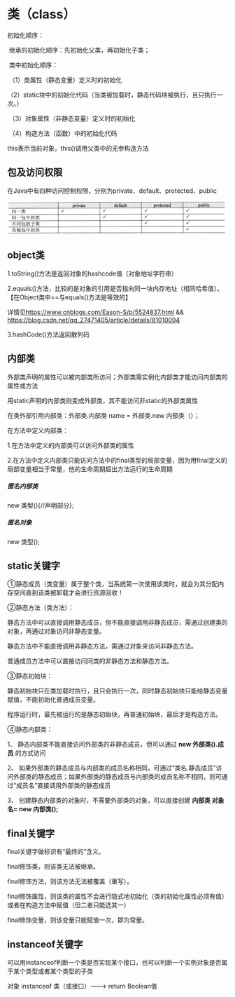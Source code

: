 # 类（class）

初始化顺序：

​	继承的初始化顺序：先初始化父类，再初始化子类；

​	类中初始化顺序：

​	（1）类属性（静态变量）定义时的初始化

​	（2）static块中的初始化代码（当类被加载时，静态代码块被执行，且只执行一次。）

​	（3）对象属性（非静态变量）定义时的初始化

​	（4）构造方法（函数）中的初始化代码

this表示当前对象，this()调用父类中的无参构造方法

## 包及访问权限

在Java中有四种访问控制权限，分别为private、default、protected、public

![package-access](assets/package-access.png)



## object类

1.toString()方法是返回对象的hashcode值（对象地址字符串）

2.equals()方法，比较的是对象的引用是否指向同一块内存地址（相同哈希值）。【在Object类中==与equals()方法是等效的】

详情见<https://www.cnblogs.com/Eason-S/p/5524837.html>  &&  <https://blog.csdn.net/qq_27471405/article/details/81010094>

3.hashCode()方法返回散列码

## 内部类

外部类声明的属性可以被内部类所访问；外部类需实例化内部类才能访问内部类的属性或方法

用static声明的内部类则变成外部类，其不能访问非static的外部类属性

在类外部引用内部类：外部类.内部类 name = 外部类.new 内部类（）；

在方法中定义内部类：

1.在方法中定义的内部类可以访问外部类的属性

2.在方法中定义内部类只能访问方法中的final类型的局部变量，因为用final定义的局部变量相当于常量，他的生命周期超出方法运行的生命周期

##### 匿名内部类

new 类型(){//声明部分};

##### 匿名对象

new 类型();



## static关键字

①静态成员（类变量）属于整个类，当系统第一次使用该类时，就会为其分配内存空间直到该类被卸载才会进行资源回收！

②静态方法（类方法）：

静态方法中可以直接调用静态成员，但不能直接调用非静态成员，需通过创建类的对象，再通过对象访问非静态变量。

静态方法中不能直接调用非静态方法，需通过对象来访问非静态方法。

普通成员方法中可以直接访问同类的非静态方法和静态方法。

③静态初始块：

静态初始块只在类加载时执行，且只会执行一次，同时静态初始块只能给静态变量赋值，不能初始化普通成员变量。

程序运行时，最先被运行的是静态初始块，再普通初始块，最后才是构造方法。

④静态内部类：

1、 静态内部类不能直接访问外部类的非静态成员，但可以通过 **new 外部类().成员** 的方式访问 

2、 如果外部类的静态成员与内部类的成员名称相同，可通过“类名.静态成员”访问外部类的静态成员；如果外部类的静态成员与内部类的成员名称不相同，则可通过“成员名”直接调用外部类的静态成员

3、 创建静态内部类的对象时，不需要外部类的对象，可以直接创建 **内部类 对象名= new 内部类();**



## final关键字

final关键字做标识有“最终的”含义。

final修饰类，则该类无法被继承。

final修饰方法，则该方法无法被覆盖（重写）。

final修饰属性，则该类的属性不会进行隐式地初始化（类的初始化属性必须有值）或者在构造方法中赋值（但二者只能选其一）

final修饰变量，则该变量只能赋值一次，即为常量。



## instanceof关键字

可以用instanceof判断一个类是否实现某个接口，也可以判断一个实例对象是否属于某个类型或者某个类型的子类

对象 instanceof 类（或接口）--->  return Boolean值